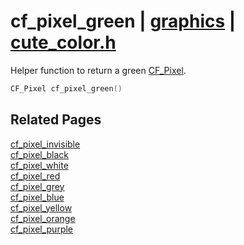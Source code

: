 # cf_pixel_green | [graphics](https://github.com/RandyGaul/cute_framework/blob/master/docs/graphics/README.md) | [cute_color.h](https://github.com/RandyGaul/cute_framework/blob/master/include/cute_color.h)

Helper function to return a green [CF_Pixel](https://github.com/RandyGaul/cute_framework/blob/master/docs/graphics/cf_pixel.md).

```cpp
CF_Pixel cf_pixel_green()
```

## Related Pages

[cf_pixel_invisible](https://github.com/RandyGaul/cute_framework/blob/master/docs/graphics/cf_pixel_invisible.md)  
[cf_pixel_black](https://github.com/RandyGaul/cute_framework/blob/master/docs/graphics/cf_pixel_black.md)  
[cf_pixel_white](https://github.com/RandyGaul/cute_framework/blob/master/docs/graphics/cf_pixel_white.md)  
[cf_pixel_red](https://github.com/RandyGaul/cute_framework/blob/master/docs/graphics/cf_pixel_red.md)  
[cf_pixel_grey](https://github.com/RandyGaul/cute_framework/blob/master/docs/graphics/cf_pixel_grey.md)  
[cf_pixel_blue](https://github.com/RandyGaul/cute_framework/blob/master/docs/graphics/cf_pixel_blue.md)  
[cf_pixel_yellow](https://github.com/RandyGaul/cute_framework/blob/master/docs/graphics/cf_pixel_yellow.md)  
[cf_pixel_orange](https://github.com/RandyGaul/cute_framework/blob/master/docs/graphics/cf_pixel_orange.md)  
[cf_pixel_purple](https://github.com/RandyGaul/cute_framework/blob/master/docs/graphics/cf_pixel_purple.md)  
